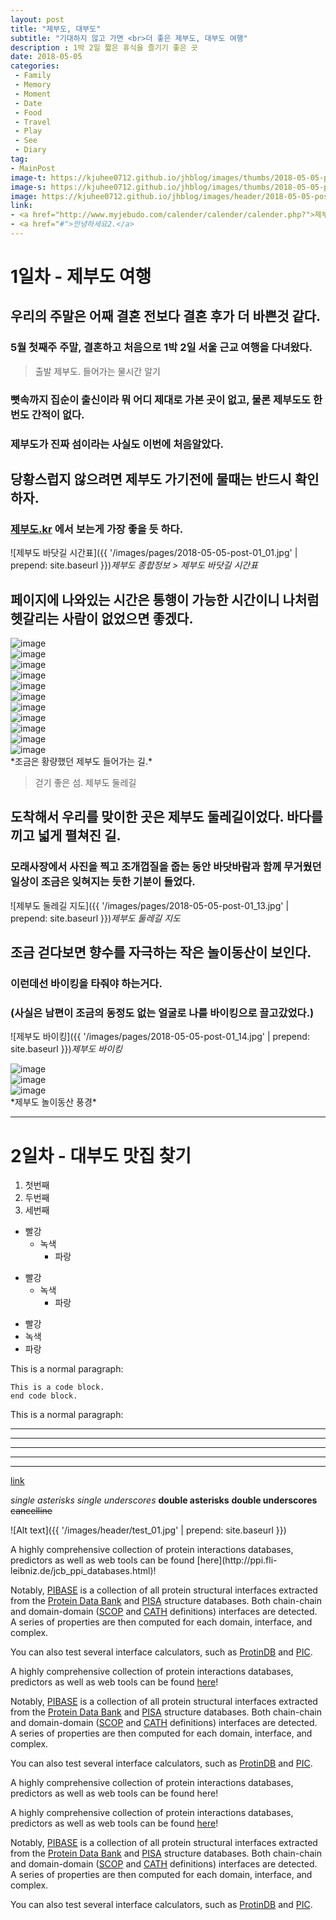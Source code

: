 ```yaml
---
layout: post
title: "제부도, 대부도"
subtitle: "기대하지 않고 가면 <br>더 좋은 제부도, 대부도 여행"
description : 1박 2일 짧은 휴식을 즐기기 좋은 곳
date: 2018-05-05
categories:
 - Family
 - Memory
 - Moment
 - Date
 - Food
 - Travel
 - Play
 - See
 - Diary
tag:
- MainPost 
image-t: https://kjuhee0712.github.io/jhblog/images/thumbs/2018-05-05-post-01.jpg
image-s: https://kjuhee0712.github.io/jhblog/images/thumbs/2018-05-05-post-01_s.jpg
image: https://kjuhee0712.github.io/jhblog/images/header/2018-05-05-post-01.jpg
link: 
- <a href="http://www.myjebudo.com/calender/calender/calender.php?">제부도 종합정보</a>
- <a href="#">안녕하세요2.</a>
---
```



# 1일차 - 제부도 여행

## 우리의 주말은 어째 결혼 전보다 결혼 후가 더 바쁜것 같다.
### 5월 첫째주 주말, 결혼하고 처음으로 1박 2일 서울 근교 여행을 다녀왔다.  


> 출발 제부도. 들어가는 물시간 알기


### 뼛속까지 집순이 출신이라 뭐 어디 제대로 가본 곳이 없고, 물론 제부도도 한번도 간적이 없다.  
### 제부도가 진짜 섬이라는 사실도 이번에 처음알았다. 
## 당황스럽지 않으려면 제부도 가기전에 물때는 반드시 확인하자. 
### [제부도.kr](http://www.myjebudo.com/calender/calender/calender.php?) 에서 보는게 가장 좋을 듯 하다.

![제부도 바닷길 시간표]({{ '/images/pages/2018-05-05-post-01_01.jpg' | prepend: site.baseurl }})*제부도 종합정보 > 제부도 바닷길 시간표*

## 페이지에 나와있는 시간은 통행이 가능한 시간이니 나처럼 헷갈리는 사람이 없었으면 좋겠다.

<div class="gallery_wrap" >
	<div><img src="{{ '/images/pages/2018-05-05-post-01_02.jpg' | prepend: site.baseurl }}" alt="image"></div>
	<div><img src="{{ '/images/pages/2018-05-05-post-01_03.jpg' | prepend: site.baseurl }}" alt="image"></div>
	<div><img src="{{ '/images/pages/2018-05-05-post-01_04.jpg' | prepend: site.baseurl }}" alt="image"></div>
	<div><img src="{{ '/images/pages/2018-05-05-post-01_05.jpg' | prepend: site.baseurl }}" alt="image"></div>
	<div><img src="{{ '/images/pages/2018-05-05-post-01_06.jpg' | prepend: site.baseurl }}" alt="image"></div>
	<div><img src="{{ '/images/pages/2018-05-05-post-01_07.jpg' | prepend: site.baseurl }}" alt="image"></div>
	<div><img src="{{ '/images/pages/2018-05-05-post-01_08.jpg' | prepend: site.baseurl }}" alt="image"></div>
	<div><img src="{{ '/images/pages/2018-05-05-post-01_09.jpg' | prepend: site.baseurl }}" alt="image"></div>
	<div><img src="{{ '/images/pages/2018-05-05-post-01_10.jpg' | prepend: site.baseurl }}" alt="image"></div>
	<div><img src="{{ '/images/pages/2018-05-05-post-01_11.jpg' | prepend: site.baseurl }}" alt="image"></div>
	<div><img src="{{ '/images/pages/2018-05-05-post-01_12.jpg' | prepend: site.baseurl }}" alt="image"></div>	
</div>*조금은 황량했던 제부도 들어가는 길.*


> 걷기 좋은 섬. 제부도 둘레길 

## 도착해서 우리를 맞이한 곳은 제부도 둘레길이었다. 바다를 끼고 넓게 펼쳐진 길. 
### 모래사장에서 사진을 찍고 조개껍질을 줍는 동안 바닷바람과 함께 무거웠던 일상이 조금은 잊혀지는 듯한 기분이 들었다. 

![제부도 둘레길 지도]({{ '/images/pages/2018-05-05-post-01_13.jpg' | prepend: site.baseurl }})*제부도 둘레길 지도*   

## 조금 걷다보면 향수를 자극하는 작은 놀이동산이 보인다. 
### 이런데선 바이킹을 타줘야 하는거다. 
### (사실은 남편이 조금의 동정도 없는 얼굴로 나를 바이킹으로 끌고갔었다.)

![제부도 바이킹]({{ '/images/pages/2018-05-05-post-01_14.jpg' | prepend: site.baseurl }})*제부도 바이킹*

<div class="gallery_wrap" >
	<div><img src="{{ '/images/pages/2018-s05-05-post-01_15.jpg' | prepend: site.baseurl }}" alt="image"></div>
	<div><img src="{{ '/images/pages/2018-05-05-post-01_16.jpg' | prepend: site.baseurl }}" alt="image"></div>
	<div><img src="{{ '/images/pages/2018-05-05-post-01_17.jpg' | prepend: site.baseurl }}" alt="image"></div>
</div>*제부도 놀이동산 풍경*

***


# 2일차 - 대부도 맛집 찾기




1. 첫번째
2. 두번째
3. 세번째


* 빨강
  * 녹색
    * 파랑

+ 빨강
  + 녹색
    + 파랑

- 빨강
- 녹색
- 파랑


This is a normal paragraph:

    This is a code block. 
	end code block.

This is a normal paragraph:	


* * *

***

*****

- - -

---------------------------------------

[link](http://ppi.fli-leibniz.de/jcb_ppi_databases.html)


*single asterisks*
_single underscores_
**double asterisks**
__double underscores__
~~cancelline~~

![Alt text]({{ '/images/header/test_01.jpg' | prepend: site.baseurl }})

<p>
A highly comprehensive collection of protein interactions databases, predictors as well as web tools can be found [here](http://ppi.fli-leibniz.de/jcb_ppi_databases.html)!	
</p>

Notably, [PIBASE](http://pibase.janelia.org/pibase2010/introduction.html) is a collection of all protein structural interfaces extracted from the [Protein Data Bank](http://www.rcsb.org/pdb) and [PISA](http://www.ebi.ac.uk/msd-srv/prot_int/pistart.html) structure databases. Both chain-chain and domain-domain ([SCOP](http://scop.mrc-lmb.cam.ac.uk/scop/) and [CATH](http://www.biochem.ucl.ac.uk/bsm/cath/) definitions) interfaces are detected. A series of properties are then computed for each domain, interface, and complex.

You can also test several interface calculators, such as [ProtinDB](http://protindb.cs.iastate.edu/VisualizationIR.py) and [PIC](http://pic.mbu.iisc.ernet.in/index.html).	


A highly comprehensive collection of protein interactions databases, predictors as well as web tools can be found [here](http://ppi.fli-leibniz.de/jcb_ppi_databases.html)!

Notably, [PIBASE](http://pibase.janelia.org/pibase2010/introduction.html) is a collection of all protein structural interfaces extracted from the [Protein Data Bank](http://www.rcsb.org/pdb) and [PISA](http://www.ebi.ac.uk/msd-srv/prot_int/pistart.html) structure databases. Both chain-chain and domain-domain ([SCOP](http://scop.mrc-lmb.cam.ac.uk/scop/) and [CATH](http://www.biochem.ucl.ac.uk/bsm/cath/) definitions) interfaces are detected. A series of properties are then computed for each domain, interface, and complex.

You can also test several interface calculators, such as [ProtinDB](http://protindb.cs.iastate.edu/VisualizationIR.py) and [PIC](http://pic.mbu.iisc.ernet.in/index.html).	

<p class="dialog">
A highly comprehensive collection of protein interactions databases, predictors as well as web tools can be found here!	
</p>













A highly comprehensive collection of protein interactions databases, predictors as well as web tools can be found [here](http://ppi.fli-leibniz.de/jcb_ppi_databases.html)!

Notably, [PIBASE](http://pibase.janelia.org/pibase2010/introduction.html) is a collection of all protein structural interfaces extracted from the [Protein Data Bank](http://www.rcsb.org/pdb) and [PISA](http://www.ebi.ac.uk/msd-srv/prot_int/pistart.html) structure databases. Both chain-chain and domain-domain ([SCOP](http://scop.mrc-lmb.cam.ac.uk/scop/) and [CATH](http://www.biochem.ucl.ac.uk/bsm/cath/) definitions) interfaces are detected. A series of properties are then computed for each domain, interface, and complex.

You can also test several interface calculators, such as [ProtinDB](http://protindb.cs.iastate.edu/VisualizationIR.py) and [PIC](http://pic.mbu.iisc.ernet.in/index.html).	